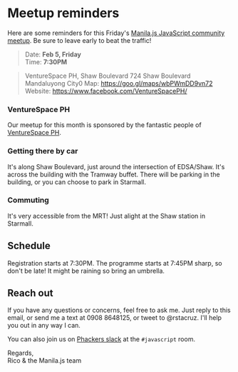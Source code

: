 
# Meetup reminders

Here are some reminders for this Friday's [Manila.js JavaScript community meetup][site]. Be sure to leave early to beat the traffic!

> Date: **Feb 5, Friday**<br>
> Time: **7:30PM**

> VentureSpace PH, Shaw Boulevard
> 724 Shaw Boulevard<br>
> Mandaluyong City0
> Map: <https://goo.gl/maps/wbPWmDD9vn72><br>
> Website: <https://www.facebook.com/VentureSpacePH/>

### VentureSpace PH

Our meetup for this month is sponsored by the fantastic people of [VentureSpace PH](https://www.facebook.com/VentureSpacePH/).

### Getting there by car

It's along Shaw Boulevard, just around the intersection of EDSA/Shaw. It's across the building with the Tramway buffet. There will be parking in the building, or you can choose to park in Starmall.

### Commuting

It's very accessible from the MRT! Just alight at the Shaw station in Starmall.

## Schedule

Registration starts at 7:30PM. The programme starts at 7:45PM sharp, so don't be late! It might be raining so bring an umbrella.

## Reach out

If you have any questions or concerns, feel free to ask me. Just reply to this email, or send me a text at 0908 8648125, or tweet to @rstacruz. I'll help you out in any way I can.

You can also join us on [Phackers slack](http://phackers.io) at the `#javascript` room.

Regards,<br>
Rico & the Manila.js team

[site]: http://manilajs.com/
